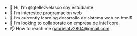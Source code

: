 - 👋 Hi, I’m @gtellezvelasco soy estudiante
- 👀 I’m interestee  programación web
- 🌱 I’m currently learning  desarrollo de sistema web en html5
- 💞️ I’m looking to collaborate on  empresa de intel core
- 📫 How to reach me gabrielatv2804@gmail.com

<!---
gtellezvelasco/gtellezvelasco is a ✨ special ✨ repository because its `README.md` (this file) appears on your GitHub profile.
You can click the Preview link to take a look at your changes.
--->
